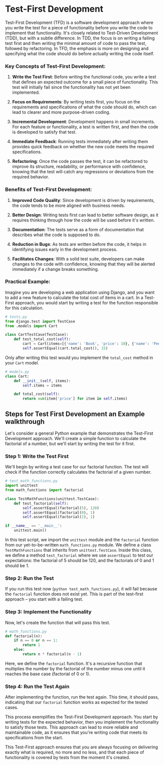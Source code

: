 # Test-First Development

Test-First Development (TFD) is a software development approach where you write the test for a piece of functionality before you write the code to implement that functionality. It's closely related to Test-Driven Development (TDD), but with a subtle difference. In TDD, the focus is on writing a failing test first and then writing the minimal amount of code to pass the test, followed by refactoring. In TFD, the emphasis is more on designing and specifying what the code should do before actually writing the code itself.

### Key Concepts of Test-First Development:

1. **Write the Test First**: Before writing the functional code, you write a test that defines an expected outcome for a small piece of functionality. This test will initially fail since the functionality has not yet been implemented.

2. **Focus on Requirements**: By writing tests first, you focus on the requirements and specifications of what the code should do, which can lead to clearer and more purpose-driven coding.

3. **Incremental Development**: Development happens in small increments. For each feature or functionality, a test is written first, and then the code is developed to satisfy that test.

4. **Immediate Feedback**: Running tests immediately after writing them provides quick feedback on whether the new code meets the required specifications.

5. **Refactoring**: Once the code passes the test, it can be refactored to improve its structure, readability, or performance with confidence, knowing that the test will catch any regressions or deviations from the required behavior.

### Benefits of Test-First Development:

1. **Improved Code Quality**: Since development is driven by requirements, the code tends to be more aligned with business needs.

2. **Better Design**: Writing tests first can lead to better software design, as it requires thinking through how the code will be used before it's written.

3. **Documentation**: The tests serve as a form of documentation that describes what the code is supposed to do.

4. **Reduction in Bugs**: As tests are written before the code, it helps in identifying issues early in the development process.

5. **Facilitates Changes**: With a solid test suite, developers can make changes to the code with confidence, knowing that they will be alerted immediately if a change breaks something.

### Practical Example:

Imagine you are developing a web application using Django, and you want to add a new feature to calculate the total cost of items in a cart. In a Test-First approach, you would start by writing a test for the function responsible for this calculation.

```python
# tests.py
from django.test import TestCase
from .models import Cart

class CartTestCase(TestCase):
    def test_total_cost(self):
        cart = Cart(items=[{'name': 'Book', 'price': 10}, {'name': 'Pen', 'price': 5}])
        self.assertEqual(cart.total_cost(), 15)
```

Only after writing this test would you implement the `total_cost` method in your `Cart` model.

```python
# models.py
class Cart:
    def __init__(self, items):
        self.items = items

    def total_cost(self):
        return sum(item['price'] for item in self.items)
```

## Steps for Test First Development an Example walkthrough
Let's consider a general Python example that demonstrates the Test-First Development approach.
We'll create a simple function to calculate the factorial of a number, but we'll start by writing the test for it first.

### Step 1: Write the Test First
We'll begin by writing a test case for our factorial function. The test will check if the function correctly calculates the factorial of a given number.

```python
# test_math_functions.py
import unittest
from math_functions import factorial

class TestMathFunctions(unittest.TestCase):
    def test_factorial(self):
        self.assertEqual(factorial(5), 120)
        self.assertEqual(factorial(0), 1)
        self.assertEqual(factorial(1), 1)

if __name__ == '__main__':
    unittest.main()
```

In this test script, we import the `unittest` module and the `factorial` function from our yet-to-be-written `math_functions.py` module. We define a class `TestMathFunctions` that inherits from `unittest.TestCase`. Inside this class, we define a method `test_factorial` where we use `assertEqual` to test our expectations: the factorial of 5 should be 120, and the factorials of 0 and 1 should be 1.

### Step 2: Run the Test
If you run this test now (`python test_math_functions.py`), it will fail because the `factorial` function does not exist yet. This is part of the test-first approach – you start with a failing test.

### Step 3: Implement the Functionality
Now, let's create the function that will pass this test.

```python
# math_functions.py
def factorial(n):
    if n == 0 or n == 1:
        return 1
    else:
        return n * factorial(n - 1)
```

Here, we define the `factorial` function. It's a recursive function that multiplies the number by the factorial of the number minus one until it reaches the base case (factorial of 0 or 1).

### Step 4: Run the Test Again
After implementing the function, run the test again. This time, it should pass, indicating that our `factorial` function works as expected for the tested cases.

This process exemplifies the Test-First Development approach. You start by writing tests for the expected behavior, then you implement the functionality to satisfy those tests. This approach can lead to more reliable and maintainable code, 
as it ensures that you're writing code that meets its specifications from the start.

This Test-First approach ensures that you are always focusing on delivering exactly what is required, no more and no less, 
and that each piece of functionality is covered by tests from the moment it's created.
